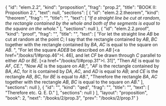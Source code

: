 {
  "id": "elem.2.2",
  "kind": "proposition",
  "frag": "prop.2",
  "title": "BOOK II: Proposition 2.",
  "text": null,
  "sections": [
    {
      "id": "elem.2.2.theorem",
      "kind": "theorem",
      "frag": "",
      "title": "",
      "text": [
        "<var>If a straight line be cut at random</var>, <var>the rectangle contained by the whole and both of the segments is equal to the square on the whole</var>."
      ],
      "sections": null
    },
    {
      "id": "elem.2.2.proof",
      "kind": "proof",
      "frag": "",
      "title": "",
      "text": [
        "For let the straight line <var>AB</var> be cut at random at the point <var>C</var>; I say that the rectangle contained by <var>AB</var>, <var>BC</var> together with the rectangle contained by <var>BA</var>, <var>AC</var> is equal to the square on <var>AB</var>. ",
        "For let the square <var>ADEB</var> be described on <var>AB</var> [<a href=\"/books/1/#prop.46\">I. 46</a>], and let <var>CF</var> be drawn through <var>C</var> parallel to either <var>AD</var> or <var>BE</var>. [<a href=\"/books/1/#prop.31\">I. 31</a>]",
        "Then <var>AE</var> is equal to <var>AF</var>, <var>CE</var>.",
        "Now <var>AE</var> is the square on <var>AB</var>;",
        "<var>AF</var> is the rectangle contained by <var>BA</var>, <var>AC</var>, for it is contained by <var>DA</var>, <var>AC</var>, and <var>AD</var> is equal to <var>AB</var>; and <var>CE</var> is the rectangle <var>AB</var>, <var>BC</var>, for <var>BE</var> is equal to <var>AB</var>.",
        "Therefore the rectangle <var>BA</var>, <var>AC</var> together with the rectangle <var>AB</var>, <var>BC</var> is equal to the square on <var>AB</var>."
      ],
      "sections": null
    },
    {
      "id": "",
      "kind": "qed",
      "frag": "",
      "title": "",
      "text": [
        "Therefore etc. Q. E. D."
      ],
      "sections": null
    }
  ],
  "layout": "proposition",
  "book": 2,
  "next": "/books/2/prop.3",
  "prev": "/books/2/prop.1"
}
